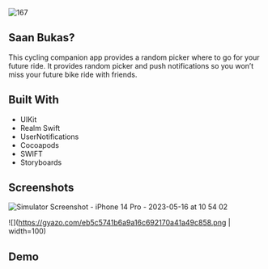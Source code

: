 



![167](https://github.com/jarvizconde1/San-Bukas-/assets/102355807/e4250322-cfcb-4d83-8e54-b229902c9967)



## Saan Bukas?
                                 
This cycling companion app provides a random picker where to go for your future ride. It provides random picker and push notifications so you won’t miss your future bike ride with friends.

## Built With
* UIKit 
* Realm Swift 
* UserNotifications 
* Cocoapods 
* SWIFT
* Storyboards


## Screenshots


![Simulator Screenshot - iPhone 14 Pro - 2023-05-16 at 10 54 02](https://github.com/jarvizconde1/San-Bukas-/assets/102355807/bcde66b5-653b-4ace-a0a8-b45696b240ea|width=100)

![](https://gyazo.com/eb5c5741b6a9a16c692170a41a49c858.png | width=100)


 

## Demo





